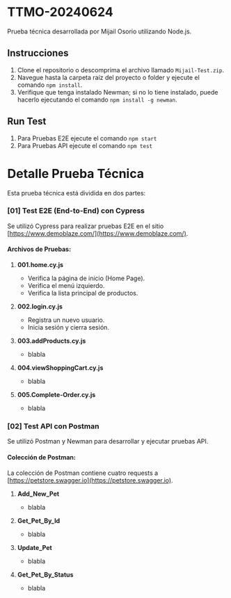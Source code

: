 # TTMO-20240624

Prueba técnica desarrollada por Mijail Osorio utilizando Node.js.

## Instrucciones

1. Clone el repositorio o descomprima el archivo llamado `Mijail-Test.zip`.
2. Navegue hasta la carpeta raíz del proyecto o folder y ejecute el comando `npm install`.
3. Verifique que tenga instalado Newman; si no lo tiene instalado, puede hacerlo ejecutando el comando `npm install -g newman`.

## Run Test
1. Para Pruebas E2E ejecute el comando `npm start`
2. Para Pruebas API ejecute el comando `npm test`

# Detalle Prueba Técnica

Esta prueba técnica está dividida en dos partes:

### [01] Test E2E (End-to-End) con Cypress

Se utilizó Cypress para realizar pruebas E2E en el sitio [https://www.demoblaze.com/](https://www.demoblaze.com/).

#### Archivos de Pruebas:

1. **001.home.cy.js**
   - Verifica la página de inicio (Home Page).
   - Verifica el menú izquierdo.
   - Verifica la lista principal de productos.

2. **002.login.cy.js**
   - Registra un nuevo usuario.
   - Inicia sesión y cierra sesión.

3. **003.addProducts.cy.js**
   - blabla

4. **004.viewShoppingCart.cy.js**
   - blabla

5. **005.Complete-Order.cy.js**
   - blabla

### [02] Test API con Postman

Se utilizó Postman y Newman para desarrollar y ejecutar pruebas API.

#### Colección de Postman:

La colección de Postman contiene cuatro requests a [https://petstore.swagger.io](https://petstore.swagger.io).

1. **Add_New_Pet**
   - blabla

2. **Get_Pet_By_Id**
   - blabla

3. **Update_Pet**
   - blabla

4. **Get_Pet_By_Status**
   - blabla


